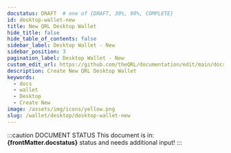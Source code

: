 ```yaml
---
docstatus: DRAFT  # one of {DRAFT, 30%, 90%, COMPLETE}
id: desktop-wallet-new
title: New QRL Desktop Wallet
hide_title: false
hide_table_of_contents: false
sidebar_label: Desktop Wallet - New
sidebar_position: 3
pagination_label: Desktop Wallet - New
custom_edit_url: https://github.com/theQRL/documentation/edit/main/docs/Wallet/qrl-wallet.md
description: Create New QRL Desktop Wallet
keywords:
  - docs
  - wallet
  - Desktop
  - Create New
image: /assets/img/icons/yellow.png
slug: /wallet/desktop/desktop-wallet-new
---
```


:::caution DOCUMENT STATUS 
<span>This document is in: <b>{frontMatter.docstatus}</b> status and needs additional input!</span>
:::


